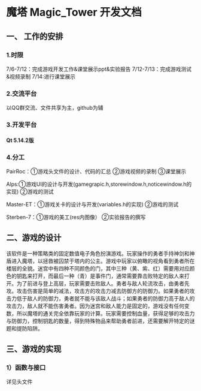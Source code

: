 # 魔塔 Magic_Tower 开发文档
## 一、 工作的安排
### 1.时限
7/6-7/12：完成游戏开发工作&课堂展示ppt&实验报告
7/12-7/13：完成游戏测试&视频录制
7/14:进行课堂展示
### 2.交流平台
以QQ群交流、文件共享为主，github为辅
### 3.开发平台
#### Qt 5.14.2版
### 4.分工
PairRoc：①游戏头文件的设计、代码的汇总 ②游戏视频的录制 ③课堂展示

Alps:①游戏UI的设计与开发(gamegrapic.h,storewindow.h,noticewindow.h的实现) ②游戏的测试

Master-ET：①游戏关卡的设计与开发(variables.h的实现) ②游戏的测试

Sterben-7：①游戏的美工(res内图像） ②实验报告的撰写

## 二、游戏的设计
该软件是一种策略类的固定数值电子角色扮演游戏。玩家操作的勇者手持神剑和神盾进入魔塔，以拯救被囚禁于塔内的公主。游戏中玩家以俯瞰的视角看到勇者所在楼层的全貌。迷宫中有四种不同颜色的门，其中三种（黄、紫、红）需要用对应颜色的钥匙来打开，而最后一种（青）是事件门，通常需要靠击败特定的敌人来打开。为了前进与登上高层，玩家需要击败敌人。勇者与敌人轮流攻击，由勇者先攻。攻击伤害是简单的减法，攻击方的攻击力减去防御方的防御力。如果勇者的攻击力低于敌人的防御力，勇者就不能与该敌人战斗；如果勇者的防御力高于敌人的攻击力，敌人就不能伤害勇者。因为迷宫和敌人能力是固定的，游戏没有任何变数，所以魔塔的通关完全依靠玩家的计算。玩家需要控制血量，获得足够的攻击力与防御力，控制钥匙的数量，得到特殊物品来帮助勇者前进，还需要解开特定的谜题和提防陷阱。

## 三、游戏的实现
### 1）函数与接口
详见头文件


